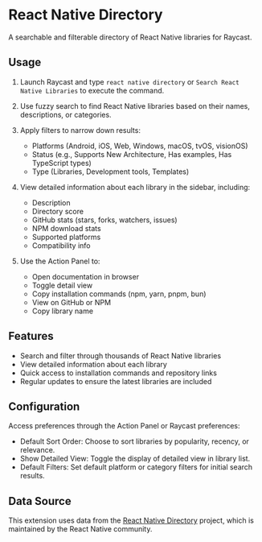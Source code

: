 # React Native Directory

A searchable and filterable directory of React Native libraries for Raycast.

## Usage

1. Launch Raycast and type `react native directory` or `Search React Native Libraries`
   to execute the command.

2. Use fuzzy search to find React Native libraries based on their names, descriptions, or categories.

3. Apply filters to narrow down results:

   - Platforms (Android, iOS, Web, Windows, macOS, tvOS, visionOS)
   - Status (e.g., Supports New Architecture, Has examples, Has TypeScript types)
   - Type (Libraries, Development tools, Templates)

4. View detailed information about each library in the sidebar, including:

   - Description
   - Directory score
   - GitHub stats (stars, forks, watchers, issues)
   - NPM download stats
   - Supported platforms
   - Compatibility info

5. Use the Action Panel to:
   - Open documentation in browser
   - Toggle detail view
   - Copy installation commands (npm, yarn, pnpm, bun)
   - View on GitHub or NPM
   - Copy library name

## Features

- Search and filter through thousands of React Native libraries
- View detailed information about each library
- Quick access to installation commands and repository links
- Regular updates to ensure the latest libraries are included

## Configuration

Access preferences through the Action Panel or Raycast preferences:

- Default Sort Order: Choose to sort libraries by popularity, recency, or relevance.
- Show Detailed View: Toggle the display of detailed view in library list.
- Default Filters: Set default platform or category filters for initial search results.

## Data Source

This extension uses data from the [React Native Directory](https://github.com/react-native-community/directory) project, which is maintained by the React Native community.
